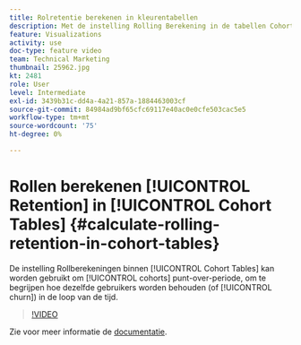 ```yaml
---
title: Rolretentie berekenen in kleurentabellen
description: Met de instelling Rolling Berekening in de tabellen Cohort kunt u de periode-overperiode van de cohorten analyseren, zodat u kunt zien hoe dezelfde gebruikers in de loop der tijd behouden blijven (of kurn).
feature: Visualizations
activity: use
doc-type: feature video
team: Technical Marketing
thumbnail: 25962.jpg
kt: 2481
role: User
level: Intermediate
exl-id: 3439b31c-dd4a-4a21-857a-1884463003cf
source-git-commit: 84984ad9bf65cfc69117e40ac0e0cfe503cac5e5
workflow-type: tm+mt
source-wordcount: '75'
ht-degree: 0%

---
```


# Rollen berekenen [!UICONTROL Retention] in [!UICONTROL Cohort Tables] {#calculate-rolling-retention-in-cohort-tables}

De instelling Rollberekeningen binnen [!UICONTROL Cohort Tables] kan worden gebruikt om [!UICONTROL cohorts] punt-over-periode, om te begrijpen hoe dezelfde gebruikers worden behouden (of [!UICONTROL churn]) in de loop van de tijd.

>[!VIDEO](https://video.tv.adobe.com/v/3430170/?quality=12&learn=on&captions=dut)

Zie voor meer informatie de [documentatie](https://experienceleague.adobe.com/docs/analytics/analyze/analysis-workspace/visualizations/cohort-table/cohort-analysis.html?lang=nl-NL).

